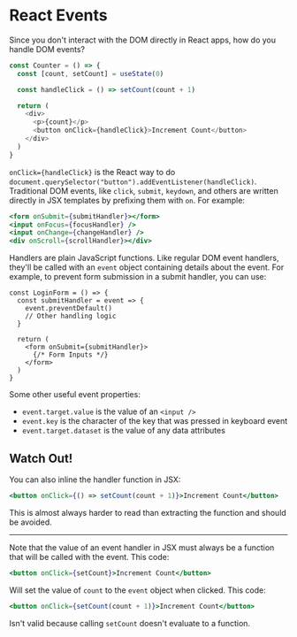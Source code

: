 # React Events

Since you don't interact with the DOM directly in React apps, how do you handle DOM events?

```js
const Counter = () => {
  const [count, setCount] = useState(0)

  const handleClick = () => setCount(count + 1)

  return (
    <div>
      <p>{count}</p>
      <button onClick={handleClick}>Increment Count</button>
    </div>
  )
}
```

`onClick={handleClick}` is the React way to do `document.querySelector("button").addEventListener(handleClick)`. Traditional DOM events, like `click`, `submit`, `keydown`, and others are written directly in JSX templates by prefixing them with `on`. For example:

```jsx
<form onSubmit={submitHandler}></form>
<input onFocus={focusHandler} />
<input onChange={changeHandler} />
<div onScroll={scrollHandler}></div>
```

Handlers are plain JavaScript functions. Like regular DOM event handlers, they'll be called with an `event` object containing details about the event. For example, to prevent form submission in a submit handler, you can use:

```react
const LoginForm = () => {
  const submitHandler = event => {
    event.preventDefault()
    // Other handling logic
  }

  return (
    <form onSubmit={submitHandler}>
      {/* Form Inputs */}
    </form>
  )
}
```

Some other useful event properties:

* `event.target.value` is the value of an `<input />`
* `event.key` is the character of the key that was pressed in keyboard event
* `event.target.dataset` is the value of any data attributes

## Watch Out!

You can also inline the handler function in JSX:

```jsx
<button onClick={() => setCount(count + 1)}>Increment Count</button>
```

This is almost always harder to read than extracting the function and should be avoided.

---

Note that the value of an event handler in JSX must always be a function that will be called with the event. This code:

```jsx
<button onClick={setCount}>Increment Count</button>
```

Will set the value of `count` to the `event` object when clicked. This code:

```jsx
<button onClick={setCount(count + 1)}>Increment Count</button>
```

Isn't valid because calling `setCount` doesn't evaluate to a function.
